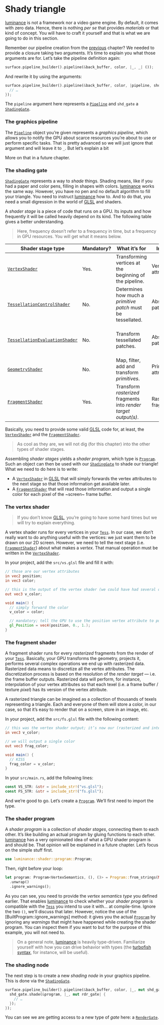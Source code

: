 # Shady triangle

[luminance] is not a framework nor a video game engine. By default, it comes with zero data. Hence,
there is nothing _per se_ that provides _materials_ or that kind of concept. You will have to craft
it yourself and that is what we are going to do in this section.

Remember our pipeline creation from the [previous](Hello,-world!) chapter? We needed to provide a
closure taking two arguments. It’s time to explain you what those arguments are for. Let’s take
the pipeline definition again:

```rust
surface.pipeline_builder().pipeline(&back_buffer, color, |_, _| ());
```

And rewrite it by using the arguments:

```rust
surface.pipeline_builder().pipeline(&back_buffer, color, |pipeline, shd_gate| {
  // …
});
```

The `pipeline` argument here represents a [`Pipeline`] and `shd_gate` a [`ShadingGate`].

### The graphics pipeline

The [`Pipeline`] object you’re given represents a _graphics pipeline_, which allows you to notify
the GPU about scarce resources you’re about to use or perform specific tasks. That is pretty
advanced so we will just ignore that argument and will leave it to `_`. But let’s explain a bit

More on that in a future chapter.

### The shading gate

[`ShadingGate`] represents a way to _shade_ things. Shading means, like if you had a paper and color
pens, filling in shapes with colors. [luminance] works the same way. However, you have no pen and no
default algorithm to fill your triangle. You need to instruct [luminance] how to. And to do that,
you need a small digression in the world of [GLSL] and shaders.

A _shader stage_ is a piece of code that runs on a GPU. Its inputs and how frequently it will be
called heavily depend on its kind. The following table gives a better understanding.

> Here, frequency doesn’t refer to a frequency in time, but a frequency in GPU resources. You will
> get what it means below.

| Shader stage type                | Mandatory? | What it’s for                                                    | Inputs                | Running frequency                                                                                                              |
| -------------------------------- | ---------- | ---------------------------------------------------------------- | --------------------- | ------------------------------------------------------------------------------------------------------------------------------ |
| [`VertexShader`]                 | Yes.       | Transforming vertices at the beginning of the pipeline.          | Vertex attributes.    | Once for every vertices that define our [`Tess`].                                                                              |
| [`TessellationControlShader`]    | No.        | Determines how much a _primitive patch_ must be tessellated.     | Abstract patches.     | At least once for every _abstract patches_ flowing from the [`VertexShader`].                                                  |
| [`TessellationEvaluationShader`] | No.        | Transform tessellated patches.                                   | Abstract patches.     | At least once for every _abstract patches_ flowing from the _tessellator_ that has followed the [`TessellationControlShader`]. |
| [`GeometryShader`]               | No.        | Map, filter, add and transform _primitives_.                     | Primitive attributes. | Once for each primitive patch flowing out from either the [`VertexShader`] or [`TessellationEvaluationShader`].                |
| [`FragmentShader`]               | Yes.       | Transform _rasterized_ fragments into _render target output(s)_. | Rasterized fragment.  | Once for each fragments rasterized from the previous stages.                                                                   |

Basically, you need to provide some valid [GLSL] code for, at least, the [`VertexShader`] and the
[`FragmentShader`].

> As cool as they are, we will not dig (for this chapter) into the other types of shader stages.

Assembling _shader stages_ yields a _shader program_, which type is [`Program`]. Such an object
can then be used with our [`ShadingGate`] to shade our triangle! What we need to do here is to
write:

  - A [`VertexShader`] in [GLSL] that will simply forwards the vertex attributes to the next stage
    so that those information get available later.
  - A [`FragmentShader`] that will read those information and output a single color for each pixel
    of the ~screen~ frame buffer.

### The vertex shader

> If you don’t know [GLSL], you’re going to have some hard times but we will try to explain
> everything.

A vertex shader runs for every vertices in your [`Tess`]. In our case, we don’t really want to do
anything useful with the vertices: we just want them to be drawn on our 2D screen. However, we need
to tell the next stage (i.e. [`FragmentShader`]) about what makes a _vertex_. That manual operation
must be written in the [`VertexShader`].

In your project, add the `src/vs.glsl` file and fill it with:

```glsl
// those are our vertex attributes
in vec2 position;
in vec3 color;

// this is the output of the vertex shader (we could have had several ones)
out vec3 v_color;

void main() {
  // simply forward the color
  v_color = color;

  // mandatory; tell the GPU to use the position vertex attribute to put the vertex in space
  gl_Position = vec4(position, 0., 1.);
}
```

### The fragment shader

A fragment shader runs for every _rasterized_ fragments from the render of your [`Tess`]. Basically,
your GPU transforms the geometry, projects it, performs several complex operations we end up with
rasterized data. Rasterized data means to discretize all the vertex attributes. The discretization
process is based on the resolution of the _render target_ — i.e. the frame buffer outputs.
Rasterized data will perform, for instance, interpolation of your vertex attributes so that each
texel (i.e. a frame buffer / texture _pixel_) has its version of the vertex attribute.

A rasterized triangle can be imagined as a collection of thousands of texels representing a
triangle. Each and everyone of them will store a color, in our case, so that it’s easy to render
that on a screen, store in an image, etc.

In your project, add the `src/fs.glsl` file with the following content:

```glsl
// this was the vertex shader output; it’s now our (rasterized and interpolated) input!
in vec3 v_color;

// we will output a single color
out vec3 frag_color;

void main() {
  // KISS
  frag_color = v_color;
}
```

In your `src/main.rs`, add the following lines:

```rust
const VS_STR: &str = include_str!("vs.glsl");
const FS_STR: &str = include_str!("fs.glsl");
```

And we’re good to go. Let’s create a [`Program`]. We’ll first need to import the type.

### The shader program

A _shader program_ is a collection of _shader stages_, connecting them to each other. It’s like
building an actual program by gluing functions to each other. [luminance] has a very opinionated
idea of what a GPU shader program is and should be. That opinion will be explained in a future
chapter. Let’s focus on the simple stuff first.

```rust
use luminance::shader::program::Program;
```

Then, right before your loop:

```rust
let program: Program<VertexSemantics, (), ()> = Program::from_strings(None, VS_STR, None, FS_STR)
  .unwrap()
  .ignore_warnings();
```

As you can see, you need to provide the _vertex semantics type_ you defined earlier. That enables
[luminance] to check whether your _shader program_ is compatible with the [`Tess`] you intend to use
it with… at compile-time. Ignore the two `()`, we’ll discuss that later. However, notice the use
of the [BuiltProgram::ignore_warnings] method: it gives you the actual [`Program`] by ignoring any
_warnings_ that might have happened while creating the shader program. You can inspect them if you
want to but for the purpose of this example, you will not need to.

> On a general note, [luminance] is heavily type-driven. Familiarize yourself with how you can
> drive behavior with types (the [turbofish syntax], for instance, will be useful).

### The shading node

The next step is to create a new _shading node_ in your graphics pipeline. This is done via the
[`ShadingGate`].

```rust
surface.pipeline_builder().pipeline(&back_buffer, color, |_, mut shd_gate| {
  shd_gate.shade(&program, |_, mut rdr_gate| {
    // …
  });
});
```

You can see we are getting access to a new type of _gate_ here: a [`RenderGate`].

[luminance]: https://crates.io/crates/luminance
[luminance-derive]: https://crates.io/crates/luminance-derive
[`Vertex`]: https://docs.rs/luminance/latest/luminance/vertex/trait.Vertex.html
[`Semantics`]: https://docs.rs/luminance/latest/luminance/vertex/trait.Semantics.html
[`Copy`]: https://doc.rust-lang.org/std/marker/trait.Copy.html
[`Clone`]: https://doc.rust-lang.org/std/clone/trait.Clone.html
[`Debug`]: https://doc.rust-lang.org/std/fmt/trait.Debug.html
[`VertexAttrib`]: https://docs.rs/luminance/latest/luminance/vertex/trait.VertexAttrib.html
[`HasSemantics`]: https://docs.rs/luminance/latest/luminance/vertex/trait.HasSemantics.html
[`Tess`]: https://docs.rs/luminance/latest/luminance/tess/struct.Tess.html
[`TessBuilder`]: https://docs.rs/luminance/latest/luminance/tess/struct.TessBuilder.html
[`Mode`]: https://docs.rs/luminance/latest/luminance/tess/enum.Mode.html
[`Mode::Point`]: https://docs.rs/luminance/latest/luminance/tess/enum.Mode.html#variant.Point
[`Pipeline`]: https://docs.rs/luminance/latest/luminance/pipeline/struct.Pipeline.html
[`ShadingGate`]: https://docs.rs/luminance/latest/luminance/pipeline/struct.ShadingGate.html
[GLSL]: https://www.khronos.org/opengl/wiki/Core_Language_(GLSL)
[`TessellationControlShader`]: https://docs.rs/luminance/latest/luminance/shader/stage/enum.Type.html#variant.TessellationControlShader
[`TessellationEvaluationShader`]: https://docs.rs/luminance/latest/luminance/shader/stage/enum.Type.html#variant.TessellationEvaluationShader
[`VertexShader`]: https://docs.rs/luminance/latest/luminance/shader/stage/enum.Type.html#variant.VertexShader
[`GeometryShader`]: https://docs.rs/luminance/latest/luminance/shader/stage/enum.Type.html#variant.GeometryShader
[`FragmentShader`]: https://docs.rs/luminance/latest/luminance/shader/stage/enum.Type.html#variant.FragmentShader
[`Program`]: https://docs.rs/luminance/latest/luminance/shader/program/struct.Program.html
[`BuiltProgram`]: https://docs.rs/luminance/latest/luminance/shader/program/struct.BuiltProgram.html
[turbofish syntax]: https://doc.rust-lang.org/1.30.0/book/first-edition/generics.html
[`RenderGate`]: https://docs.rs/luminance/latest/luminance/pipeline/struct.RenderGate.html
[`RenderState`]: https://docs.rs/luminance/latest/luminance/render_state/struct.RenderState.html
[`TessGate`]: https://docs.rs/luminance/latest/luminance/pipeline/struct.TessGate.html
[`TessSlice`]: https://docs.rs/luminance/latest/luminance/tess/struct.TessSlice.html
[`TessSliceIndex`]: https://docs.rs/luminance/latest/luminance/tess/struct.TessSliceIndex.html
